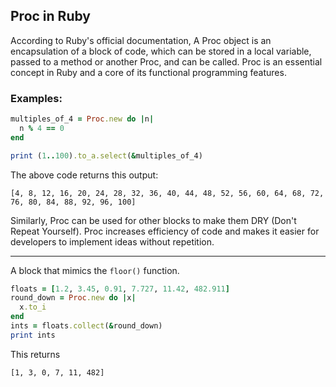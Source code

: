 ## Proc in Ruby
According to Ruby's official documentation, A Proc object is an encapsulation of a block of code, which can be stored in a local variable, passed to a method or another Proc, and can be called. 
Proc is an essential concept in Ruby and a core of its functional programming features.

### Examples:
```ruby
multiples_of_4 = Proc.new do |n|
  n % 4 == 0
end

print (1..100).to_a.select(&multiples_of_4)
```
The above code returns this output:
```
[4, 8, 12, 16, 20, 24, 28, 32, 36, 40, 44, 48, 52, 56, 60, 64, 68, 72, 76, 80, 84, 88, 92, 96, 100]
```
Similarly, Proc can be used for other blocks to make them DRY (Don't Repeat Yourself). Proc increases efficiency of code and makes it easier for developers to implement ideas without repetition.


----------------------------------------------------------------
A block that mimics the `floor()` function.
```ruby
floats = [1.2, 3.45, 0.91, 7.727, 11.42, 482.911]
round_down = Proc.new do |x|
  x.to_i
end
ints = floats.collect(&round_down)
print ints
```
This returns
```
[1, 3, 0, 7, 11, 482]
```
